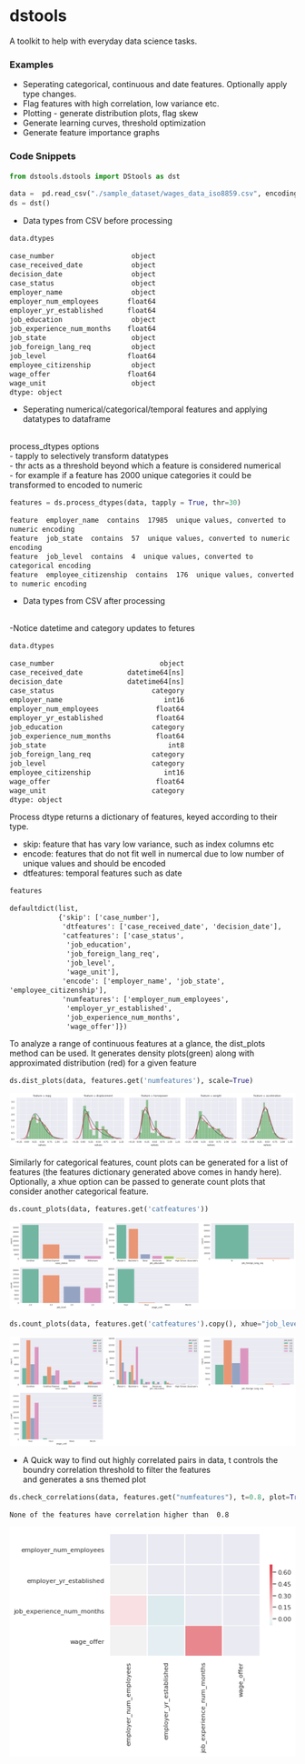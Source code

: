 # dstools
A toolkit to help with everyday data science tasks. 

### Examples



* Seperating categorical, continuous and date features. Optionally apply type changes.
* Flag features with high correlation, low variance etc. 
* Plotting - generate distribution plots, flag skew
* Generate learning curves, threshold optimization
* Generate feature importance graphs

### Code Snippets

```python
from dstools.dstools import DStools as dst
```


```python
data =  pd.read_csv("./sample_dataset/wages_data_iso8859.csv", encoding='ISO-8859-1')
ds = dst()
```

* Data types from CSV before processing 


```python
data.dtypes
```

    case_number                   object
    case_received_date            object
    decision_date                 object
    case_status                   object
    employer_name                 object
    employer_num_employees       float64
    employer_yr_established      float64
    job_education                 object
    job_experience_num_months    float64
    job_state                     object
    job_foreign_lang_req          object
    job_level                    float64
    employee_citizenship          object
    wage_offer                   float64
    wage_unit                     object
    dtype: object



* Seperating numerical/categorical/temporal features and applying datatypes to dataframe


<br>
process_dtypes options 
<br>
 - tapply to selectively transform datatypes
<br>
 - thr acts as a threshold beyond which a feature is considered numerical
<br>
 - for example if a feature has 2000 unique categories it could be transformed to encoded to numeric
 <br>


```python
features = ds.process_dtypes(data, tapply = True, thr=30)
```

    feature  employer_name  contains  17985  unique values, converted to numeric encoding
    feature  job_state  contains  57  unique values, converted to numeric encoding
    feature  job_level  contains  4  unique values, converted to categorical encoding
    feature  employee_citizenship  contains  176  unique values, converted to numeric encoding


* Data types from CSV after processing 
<br>
-Notice datetime and category updates to fetures


```python
data.dtypes
```

    case_number                          object
    case_received_date           datetime64[ns]
    decision_date                datetime64[ns]
    case_status                        category
    employer_name                         int16
    employer_num_employees              float64
    employer_yr_established             float64
    job_education                      category
    job_experience_num_months           float64
    job_state                              int8
    job_foreign_lang_req               category
    job_level                          category
    employee_citizenship                  int16
    wage_offer                          float64
    wage_unit                          category
    dtype: object



Process dtype returns a dictionary of features, keyed according to their type. 
 - skip: feature that has vary low variance, such as index columns etc
 - encode: features that do not fit well in numercal due to low number of unique values and should be encoded
 - dtfeatures: temporal features such as date 


```python
features
```
    defaultdict(list,
                {'skip': ['case_number'],
                 'dtfeatures': ['case_received_date', 'decision_date'],
                 'catfeatures': ['case_status',
                  'job_education',
                  'job_foreign_lang_req',
                  'job_level',
                  'wage_unit'],
                 'encode': ['employer_name', 'job_state', 'employee_citizenship'],
                 'numfeatures': ['employer_num_employees',
                  'employer_yr_established',
                  'job_experience_num_months',
                  'wage_offer']})


To analyze a range of continuous features at a glance, the dist_plots method can be used. It generates density plots(green) along with approximated distribution (red) for a given feature


```python
ds.dist_plots(data, features.get('numfeatures'), scale=True)
```


![png](./testing/output_11_1.png)


Similarly for categorical features, count plots can be generated for a list of features (the features dictionary generated above comes in handy here). Optionally, a xhue option can be passed to generate count plots that consider another categorical feature.


```python
ds.count_plots(data, features.get('catfeatures'))
```


![png](./testing/output_13_0.png)



```python
ds.count_plots(data, features.get('catfeatures').copy(), xhue="job_level")
```


![png](./testing/output_14_0.png)


* A Quick way to find out highly correlated pairs in data,  t controls the boundry correlation threshold to filter the features
<br> and generates a sns themed plot 


```python
ds.check_correlations(data, features.get("numfeatures"), t=0.8, plot=True)
```

    None of the features have correlation higher than  0.8


![png](./testing/output_16_1.png)
